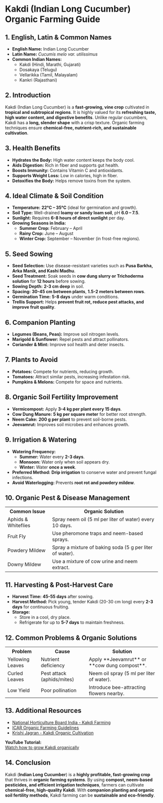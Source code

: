 # Kakdi (Indian Long Cucumber) Organic Farming Guide  

## 1. English, Latin & Common Names  
- **English Name:** Indian Long Cucumber  
- **Latin Name:** *Cucumis melo var. utilissimus*  
- **Common Indian Names:**  
  - Kakdi (Hindi, Marathi, Gujarati)  
  - Dosakaya (Telugu)  
  - Vellarikka (Tamil, Malayalam)  
  - Kankri (Rajasthani)  

## 2. Introduction  
Kakdi (Indian Long Cucumber) is a **fast-growing, vine crop** cultivated in **tropical and subtropical regions**. It is highly valued for its **refreshing taste, high water content, and digestive benefits**. Unlike regular cucumbers, Kakdi has a **long, slender shape** with a crisp texture. Organic farming techniques ensure **chemical-free, nutrient-rich, and sustainable cultivation**.

## 3. Health Benefits  
- **Hydrates the Body:** High water content keeps the body cool.  
- **Aids Digestion:** Rich in fiber and supports gut health.  
- **Boosts Immunity:** Contains Vitamin C and antioxidants.  
- **Supports Weight Loss:** Low in calories, high in fiber.  
- **Detoxifies the Body:** Helps remove toxins from the system.  

## 4. Ideal Climate & Soil Condition  
- **Temperature:** **22°C – 35°C** (ideal for germination and growth).  
- **Soil Type:** Well-drained **loamy or sandy loam soil**, pH **6.0 – 7.5**.  
- **Sunlight:** Requires **6-8 hours of direct sunlight** per day.  
- **Growing Seasons in India:**  
  - **Summer Crop:** February – April  
  - **Rainy Crop:** June – August  
  - **Winter Crop:** September – November (in frost-free regions).  

## 5. Seed Sowing  
- **Seed Selection:** Use disease-resistant varieties such as **Pusa Barkha, Arka Manik, and Kashi Madhu**.  
- **Seed Treatment:** Soak seeds in **cow dung slurry or Trichoderma solution** for **12 hours** before sowing.  
- **Sowing Depth:** **2-3 cm deep** in soil.  
- **Spacing:** **30-45 cm between plants**, **1.5-2 meters between rows**.  
- **Germination Time:** **5-8 days** under warm conditions.  
- **Trellis Support:** Helps **prevent fruit rot, reduce pest attacks, and improve fruit quality**.  

## 6. Companion Planting  
- **Legumes (Beans, Peas):** Improve soil nitrogen levels.  
- **Marigold & Sunflower:** Repel pests and attract pollinators.  
- **Coriander & Mint:** Improve soil health and deter insects.  

## 7. Plants to Avoid  
- **Potatoes:** Compete for nutrients, reducing growth.  
- **Tomatoes:** Attract similar pests, increasing infestation risk.  
- **Pumpkins & Melons:** Compete for space and nutrients.  

## 8. Organic Soil Fertility Improvement  
- **Vermicompost:** Apply **3-4 kg per plant every 15 days**.  
- **Cow Dung Manure:** **5 kg per square meter** for better root strength.  
- **Neem Cake:** **200 g per plant** to prevent soil-borne pests.  
- **Jeevamrut:** Improves soil microbes and enhances growth.  

## 9. Irrigation & Watering  
- **Watering Frequency:**  
  - **Summer:** Water every **2-3 days**.  
  - **Monsoon:** Water only when soil appears dry.  
  - **Winter:** Water **once a week**.  
- **Preferred Method:** **Drip irrigation** to conserve water and prevent fungal infections.  
- **Avoid Waterlogging:** Prevents **root rot and powdery mildew**.  

## 10. Organic Pest & Disease Management  

<table>  
<tr>  
<th>Common Issue</th>  
<th>Organic Solution</th>  
</tr>  
<tr>  
<td>Aphids & Whiteflies</td>  
<td>Spray neem oil (5 ml per liter of water) every 10 days.</td>  
</tr>  
<tr>  
<td>Fruit Fly</td>  
<td>Use pheromone traps and neem-based sprays.</td>  
</tr>  
<tr>  
<td>Powdery Mildew</td>  
<td>Spray a mixture of baking soda (5 g per liter of water).</td>  
</tr>  
<tr>  
<td>Downy Mildew</td>  
<td>Use a mixture of cow urine and neem extract.</td>  
</tr>  
</table>  

## 11. Harvesting & Post-Harvest Care  
- **Harvest Time:** **45-55 days** after sowing.  
- **Harvest Method:** Pick young, tender Kakdi (20-30 cm long) every **2-3 days** for continuous fruiting.  
- **Storage:**  
  - Store in a cool, dry place.  
  - Refrigerate for up to **5-7 days** to maintain freshness.  

## 12. Common Problems & Organic Solutions  

<table>  
<tr>  
<th>Problem</th>  
<th>Cause</th>  
<th>Solution</th>  
</tr>  
<tr>  
<td>Yellowing Leaves</td>  
<td>Nutrient deficiency</td>  
<td>Apply **Jeevamrut** or **cow dung compost**.</td>  
</tr>  
<tr>  
<td>Curled Leaves</td>  
<td>Pest attack (aphids/mites)</td>  
<td>Neem oil spray (5 ml per liter of water).</td>  
</tr>  
<tr>  
<td>Low Yield</td>  
<td>Poor pollination</td>  
<td>Introduce bee-attracting flowers nearby.</td>  
</tr>  
</table>  

## 13. Additional Resources  
- [National Horticulture Board India - Kakdi Farming](http://nhb.gov.in)  
- [ICAR Organic Farming Guidelines](https://icar.org.in)  
- [Krishi Jagran - Kakdi Organic Cultivation](https://www.krishijagran.com)  

**YouTube Tutorial:**  
[Watch how to grow Kakdi organically](https://www.youtube.com/watch?v=xyz123)  

## 14. Conclusion  
Kakdi (**Indian Long Cucumber**) is a **highly profitable, fast-growing crop** that thrives in **organic farming systems**. By using **compost, neem-based pesticides, and efficient irrigation techniques**, farmers can cultivate **chemical-free, high-quality Kakdi**. With **companion planting and organic soil fertility methods**, Kakdi farming can be **sustainable and eco-friendly**.
